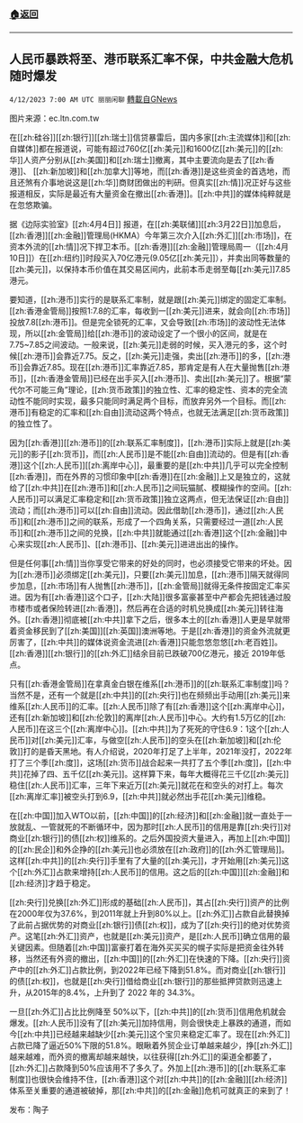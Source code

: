###  [:house:返回](README.md)
---


## 人民币暴跌将至、港币联系汇率不保，中共金融大危机随时爆发
`4/12/2023 7:00 AM UTC 丽丽闲聊` [轉載自GNews](https://gnews.org/articles/1086657)

图片来源：ec.ltn.com.tw    

在[[zh:硅谷]][[zh:银行]][[zh:瑞士]]信贷暴雷后，国内多家[[zh:主流媒体]]和[[zh:自媒体]]都在报道说，可能有超过760亿[[zh:美元]]和1600亿[[zh:美元]]的[[zh:华]]人资产分别从[[zh:美国]]和[[zh:瑞士]]撤离，其中主要流向是去了[[zh:香港]]、 [[zh:新加坡]]和[[zh:加拿大]]等地，而[[zh:香港]]是这些资金的首选地，而且还煞有介事地说这是[[zh:华]]商财团做出的判研。但真实[[zh:情]]况正好与这些报道相反，实际是最近有大量资金在撤出[[zh:香港]]。[[zh:中共]]的媒体纯粹就是在忽悠欺骗。    

据《边际实验室》[[zh:4月4日]] 报道，在[[zh:美联储]][[zh:3月22日]]加息后，[[zh:香港]][[zh:金融]]管理局(HKMA）今年第三次介入[[zh:外汇]][[zh:市场]]，在资本外流的[[zh:情]]况下捍卫本币。[[zh:香港]][[zh:金融]]管理局周一（[[zh:4月10日]]）在[[zh:纽约]]时段买入70亿港元(9.05亿[[zh:美元]]），并卖出同等数量的[[zh:美元]]，以保持本币价值在其交易区间内，此前本币走弱至每[[zh:美元]]7.85港元。  

要知道，[[zh:港币]]实行的是联系汇率制，就是跟[[zh:美元]]绑定的固定汇率制。[[zh:香港金管局]]按照1:7.8的汇率，每收到一[[zh:美元]]进来，就会向[[zh:市场]]投放7.8[[zh:港币]]。但是完全锁死的汇率，又会导致[[zh:市场]]的波动性无法体现，所以[[zh:金管局]]给[[zh:港币]]的波动设定了一个很小的区间，就是在7.75~7.85之间波动。一般来说，[[zh:美元]]走弱的时候，买入港元的多，这个时候[[zh:港币]]会靠近7.75。反之，[[zh:美元]]走强，卖出[[zh:港币]]的多，[[zh:港币]]会靠近7.85。现在[[zh:港币]]汇率靠近7.85，那肯定是有人在大量抛售[[zh:港币]]，[[zh:香港金管局]]已经在出手买入[[zh:港币]]、卖出[[zh:美元]]了。根据“蒙代尔不可能三角”理论，[[zh:货币政策]]的独立性、汇率的稳定性、资本的完全流动性不能同时实现，最多只能同时满足两个目标，而放弃另外一个目标。而[[zh:港币]]有稳定的汇率和[[zh:自由]]流动这两个特点，也就无法满足[[zh:货币政策]]的独立性了。  

因为[[zh:香港]][[zh:港币]]的[[zh:联系汇率制度]]，[[zh:港币]]实际上就是[[zh:美元]]的影子[[zh:货币]]，而[[zh:人民币]]是不能[[zh:自由]]流动的。但是有[[zh:香港]]这个[[zh:人民币]][[zh:离岸中心]]，最重要的是[[zh:中共]]几乎可以完全控制[[zh:香港]]，而在外界的习惯印象中[[zh:香港]]在[[zh:金融]]上又是独立的，这就给了[[zh:中共]]在[[zh:港币]]和[[zh:人民币]]之间玩猫腻、模糊操作的空间。[[zh:人民币]]可以满足汇率稳定和[[zh:货币政策]]独立这两点，但无法保证[[zh:自由]]流动；而[[zh:港币]]可以[[zh:自由]]流动。因此借助[[zh:港币]]，通过[[zh:人民币]]和[[zh:港币]]之间的联系，形成了一个四角关系，只需要经过一道[[zh:人民币]]和[[zh:港币]]之间的兑换，[[zh:中共]]就能通过[[zh:香港]]这个[[zh:金融]]中心来实现[[zh:人民币]]、[[zh:港币]]、[[zh:美元]]进进出出的操作。  

但是任何事[[zh:情]]当你享受它带来的好处的同时，也必须接受它带来的坏处。因为[[zh:港币]]必须绑定[[zh:美元]]，只要[[zh:美元]]加息，[[zh:港币]]隔天就得同步加息，[[zh:市场]]有人抛售[[zh:港币]]，[[zh:金管局]]就得无条件按固定汇率买进。因为有[[zh:香港]]这个口子，[[zh:大陆]]很多富豪甚至中产都会先把钱通过股市楼市或者保险转进[[zh:香港]]，然后再在合适的时机兑换成[[zh:美元]]转往海外。[[zh:香港]]彻底被[[zh:中共]]拿下之后，很多本土的[[zh:香港]]人更是早就带着资金移民到了[[zh:美国]][[zh:英国]]澳洲等地。于是[[zh:香港]]的资金外流就更厉害了，[[zh:中共]]的媒体说资金流进[[zh:香港]]只能忽悠忽悠[[zh:老百姓]]。[[zh:香港]][[zh:银行]]的[[zh:外汇]]结余目前已跌破700亿港元，接近 2019年低点。  

只有[[zh:香港金管局]]在拿真金白银在维系[[zh:港币]]的[[zh:联系汇率制度]]吗？当然不是，还有一个就是[[zh:中共]]的[[zh:央行]]也在频频出手动用[[zh:美元]]来维系[[zh:人民币]]的汇率。[[zh:人民币]]除了有[[zh:香港]]这个[[zh:离岸中心]]，还有[[zh:新加坡]]和[[zh:伦敦]]的离岸[[zh:人民币]]中心。大约有1.5万亿的[[zh:人民币]]在这三个[[zh:离岸中心]]。[[zh:中共]]为了死死的守住6.9：1这个[[zh:人民币]]对[[zh:美元]]汇率，与做空[[zh:人民币]]的空头在[[zh:新加坡]]和[[zh:伦敦]]打的是昏天黑地。有人介绍说，2020年打足了上半年，2021年没打，2022年打了三个季[[zh:度]]，这场[[zh:货币]]战合起来一共打了五个季[[zh:度]]，[[zh:中共]]花掉了四、五千亿[[zh:美元]]。这样算下来，每年大概得花三千亿[[zh:美元]]稳住[[zh:人民币]]汇率，三年下来近万[[zh:美元]]就花在和空头的对打上。每次[[zh:离岸汇率]]被空头打到6.9，[[zh:中共]]就必然出手花[[zh:美元]]维稳。  

在[[zh:中国]]加入WTO以前，[[zh:中国]]的[[zh:经济]]和[[zh:金融]]就一直处于一放就乱、一管就死的不断循环中，因为那时[[zh:人民币]]的信用是靠[[zh:央行]]对商业[[zh:银行]]的债[[zh:权]]维系的。之后外国投资大量进入，再加上[[zh:中国]]的[[zh:民企]]和外企挣的[[zh:美元]]也必须放在[[zh:政府]]的[[zh:外汇管理局]]。这样[[zh:中共]]的[[zh:央行]]手里有了大量的[[zh:美元]]，才开始用[[zh:美元]]这个[[zh:外汇]]占款来增持[[zh:人民币]]的信用。这之后的[[zh:中国]][[zh:金融]]和[[zh:经济]]才趋于稳定。  

[[zh:央行]]兑换[[zh:外汇]]形成的基础[[zh:人民币]]，其占[[zh:央行]]资产的比例在2000年仅为37.6%，到2011年就上升到80%以上。[[zh:外汇]]占款自此替换掉了此前占据优势的对商业[[zh:银行]]债[[zh:权]]，成为了[[zh:央行]]的绝对优势资产。这笔[[zh:外汇]]资产，也就是[[zh:美元]]资产，是[[zh:人民币]]确立信用的最关键因素。但随着[[zh:中国]]富豪打着在海外买买买的幌子实际是把资金往外转移，当然还有外资的撤出，[[zh:中国]]的[[zh:外汇]]在快速的下降。[[zh:央行]]资产中的[[zh:外汇]]占款比例，到2022年已经下降到51.8%。而对商业[[zh:银行]]的债[[zh:权]]，也就是[[zh:央行]]借给商业[[zh:银行]]的那些抵押贷款则迅速上升，从2015年的8.4%，上升到了 2022 年的 34.3%。  

一旦[[zh:外汇]]占比比例降至 50%以下，[[zh:中共]]的[[zh:货币]]信用危机就会爆发。[[zh:人民币]]没有了[[zh:美元]]加持信用，则会很快走上暴跌的通道，而如今[[zh:中共]]已经越来越缺少[[zh:美元]]这个宝贝来稳定汇率了。现在[[zh:外汇]]占款已降了逼近50%下限的51.8%。眼瞅着外贸企业订单越来越少，挣[[zh:外汇]]越来越难，而外资的撤离却越来越快，以往获得[[zh:外汇]]的渠道全都萎了，[[zh:外汇]]占款降到50%应该用不了多久了。外加上[[zh:港币]]的[[zh:联系汇率制度]]也很快会维持不住，[[zh:香港]]这个对[[zh:中共]]的[[zh:金融]][[zh:经济]]体系至关重要的通道被破掉，那[[zh:中共]]的[[zh:金融]]危机可就真正的来到了！  

发布：陶子



